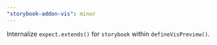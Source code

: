 ```yaml
---
"storybook-addon-vis": minor
---
```


Internalize `expect.extends()` for `storybook` within `defineVisPreview()`.
